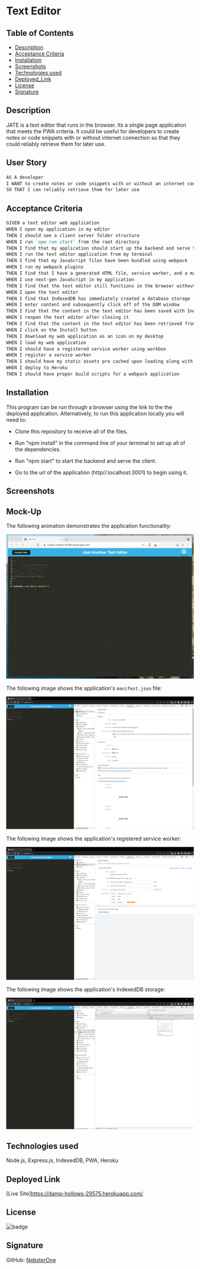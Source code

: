# Text Editor

## Table of Contents

- [Description](#description)
- [Acceptance Criteria](acceptance-criteria)
- [Installation](#installation)
- [Screenshots](#screenshots)
- [Technologies used](#technologies-used)
- [Deployed_Link](#deployed-link)
- [License](#license)
- [Signature](#signature)

## Description

JATE is a text editor that runs in the browser. Its a single page application that meets the PWA criteria. It could be useful for developers to create notes or code snippets with or without internet connection so that they could reliably retrieve them for later use.

## User Story

```md
AS A developer
I WANT to create notes or code snippets with or without an internet connection
SO THAT I can reliably retrieve them for later use
```

## Acceptance Criteria

```md
GIVEN a text editor web application
WHEN I open my application in my editor
THEN I should see a client server folder structure
WHEN I run `npm run start` from the root directory
THEN I find that my application should start up the backend and serve the client
WHEN I run the text editor application from my terminal
THEN I find that my JavaScript files have been bundled using webpack
WHEN I run my webpack plugins
THEN I find that I have a generated HTML file, service worker, and a manifest file
WHEN I use next-gen JavaScript in my application
THEN I find that the text editor still functions in the browser without errors
WHEN I open the text editor
THEN I find that IndexedDB has immediately created a database storage
WHEN I enter content and subsequently click off of the DOM window
THEN I find that the content in the text editor has been saved with IndexedDB
WHEN I reopen the text editor after closing it
THEN I find that the content in the text editor has been retrieved from our IndexedDB
WHEN I click on the Install button
THEN I download my web application as an icon on my desktop
WHEN I load my web application
THEN I should have a registered service worker using workbox
WHEN I register a service worker
THEN I should have my static assets pre cached upon loading along with subsequent pages and static assets
WHEN I deploy to Heroku
THEN I should have proper build scripts for a webpack application
```

## Installation

This program can be run through a browser using the link to the the deployed application. Alternatively, to run this application locally you will need to:

- Clone this repository to receive all of the files.

- Run "npm install" in the command line of your terminal to set up all of the dependencies.

- Run "npm start" to start the backend and serve the client.

- Go to the url of the application (http//:localhost:3001) to begin using it.

## Screenshots

## Mock-Up

The following animation demonstrates the application functionality:

![Demonstration of the finished Module 19 Challenge being used in the browser and then installed.](./Assets/00-demo.gif)

The following image shows the application's `manifest.json` file:

![Demonstration of the finished Module 19 Challenge with a manifest file in the browser.](./Assets/Screenshot_1.png)

The following image shows the application's registered service worker:

![Demonstration of the finished Module 19 Challenge with a registered service worker in the browser.](./Assets/Screenshot_2.png)

The following image shows the application's IndexedDB storage:

![Demonstration of the finished Module 19 Challenge with a IndexedDB storage named 'jate' in the browser.](./Assets/Screenshot_3.png)

## Technologies used

Node.js, Express.js, IndexedDB, PWA, Heroku

## Deployed Link

[Live Site]https://damp-hollows-29575.herokuapp.com/

## License

![badge](https://img.shields.io/badge/MIT-License-blue.svg)

## Signature

GitHub: [NebsterOne](https://github.com/NebsterOne)
